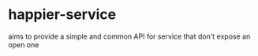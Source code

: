 # happier-service
aims to provide a simple and common API for service that don't expose an open one
